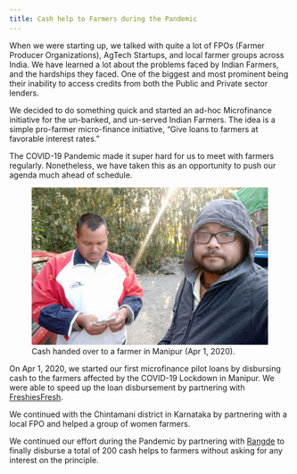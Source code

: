 ```yaml
---
title: Cash help to Farmers during the Pandemic
---
```


When we were starting up, we talked with quite a lot of FPOs (Farmer Producer Organizations), AgTech Startups, and local farmer groups across India. We have learned a lot about the problems faced by Indian Farmers, and the hardships they faced. One of the biggest and most prominent being their inability to access credits from both the Public and Private sector lenders.

We decided to do something quick and started an ad-hoc Microfinance initiative for the un-banked, and un-served Indian Farmers. The idea is a simple pro-farmer micro-finance initiative, “Give loans to farmers at favorable interest rates.”

The COVID-19 Pandemic made it super hard for us to meet with farmers regularly. Nonetheless, we have taken this as an opportunity to push our agenda much ahead of schedule.

<figure>
    <img src="/assets/2020/2020-04-01-manipur-loan-freshies-fresh.jpg" alt="Cash handed over to a farmer in Manipur.">
    <figcaption>
        Cash handed over to a farmer in Manipur (Apr 1, 2020).
    </figcaption>
</figure>

On Apr 1, 2020, we started our first microfinance pilot loans by disbursing cash to the farmers affected by the COVID-19 Lockdown in Manipur. We were able to speed up the loan disbursement by partnering with [FreshiesFresh](https://freshiesfresh.com/).

We continued with the Chintamani district in Karnataka by partnering with a local FPO and helped a group of women farmers.

We continued our effort during the Pandemic by partnering with [Rangde](https://rangde.in/) to finally disburse a total of 200 cash helps to farmers without asking for any interest on the principle.